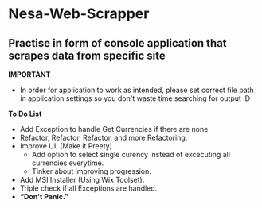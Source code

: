 # Nesa-Web-Scrapper
## Practise in form of console application that scrapes data from specific site

**IMPORTANT**
* In order for application to work as intended, please set correct file path in application settings so you don't waste time searching for output :D

**To Do List**
* Add Exception to handle Get Currencies if there are none
* Refactor, Refactor, Refactor, and more Refactoring.
* Improve UI. (Make it Preety)
  * Add option to select single curency instead of excecuting all currencies everytime.
  * Tinker about improving progression.
* Add MSI Installer (Using Wix Toolset).
* Triple check if all Exceptions are handled.
* **“Don't Panic.”** 
  
    
